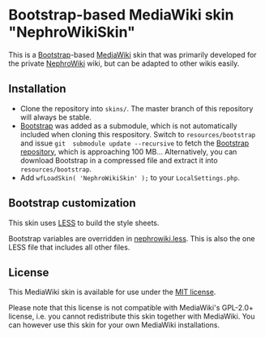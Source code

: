 Bootstrap-based MediaWiki skin "NephroWikiSkin"
===============================================

This is a [Bootstrap][1]-based [MediaWiki][2] skin that was primarily developed 
for the private [NephroWiki][3] wiki, but can be adapted to other wikis easily.


## Installation

- Clone the repository into `skins/`. The master branch of this repository 
  will always be stable.
- [Bootstrap][1] was added as a submodule, which is not automatically included 
  when cloning this respository. Switch to `resources/bootstrap` and issue `git 
  submodule update --recursive` to fetch the [Bootstrap repository][4], which 
  is approaching 100 MB...  Alternatively, you can download Bootstrap in a 
  compressed file and extract it into `resources/bootstrap`.
- Add `wfLoadSkin( 'NephroWikiSkin' );` to your `LocalSettings.php`.


## Bootstrap customization

This skin uses [LESS][5] to build the style sheets.

Bootstrap variables are overridden in 
[nephrowiki.less](resources/css/nephrowiki.less). This is also the one LESS 
file that includes all other files.


## License

This MediaWiki skin is available for use under the [MIT license](COPYING).

Please note that this license is not compatible with MediaWiki's GPL-2.0+ 
license, i.e. you cannot redistribute this skin together with MediaWiki. You 
can however use this skin for your own MediaWiki installations.


[1]: http://getbootstrap.com
[2]: http://mediawiki.org
[3]: https://nephrowiki.de
[4]: https://github.com/twbs/bootstrap
[5]: http://lesscss.org
